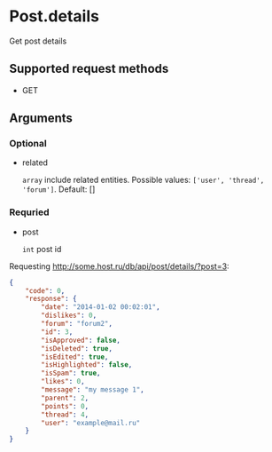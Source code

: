 # Post.details
Get post details

## Supported request methods 
* GET

## Arguments
### Optional
* related

   ```array``` include related entities. Possible values: ```['user', 'thread', 'forum']```. Default: []


### Requried
* post

   ```int``` post id


Requesting http://some.host.ru/db/api/post/details/?post=3:
```json
{
    "code": 0,
    "response": {
        "date": "2014-01-02 00:02:01",
        "dislikes": 0,
        "forum": "forum2",
        "id": 3,
        "isApproved": false,
        "isDeleted": true,
        "isEdited": true,
        "isHighlighted": false,
        "isSpam": true,
        "likes": 0,
        "message": "my message 1",
        "parent": 2,
        "points": 0,
        "thread": 4,
        "user": "example@mail.ru"
    }
}
```
